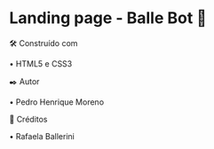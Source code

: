 # Landing page - Balle Bot :robot: 

🛠️ Construído com

• HTML5 e CSS3

✒️ Autor 

• Pedro Henrique Moreno

:space_invader: Créditos

• Rafaela Ballerini
